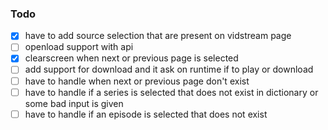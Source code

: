 ### Todo

- [x] have to add source selection that are present on vidstream page
- [ ] openload support with api
- [x] clearscreen when next or previous page is selected
- [ ] add support for download and it ask on runtime if to play or download
- [ ] have to handle when next or previous page don't exist
- [ ] have to handle if a series is selected that does not exist in dictionary or some bad input is given
- [ ] have to handle if an episode is selected that does not exist